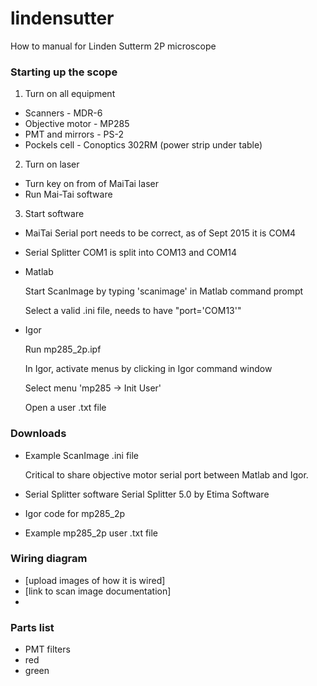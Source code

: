# lindensutter
How to manual for Linden Sutterm 2P microscope

### Starting up the scope

1. Turn on all equipment
 - Scanners - MDR-6
 - Objective motor - MP285
 - PMT and mirrors - PS-2
 - Pockels cell - Conoptics 302RM (power strip under table)

2. Turn on laser
 - Turn key on from of MaiTai laser
 - Run Mai-Tai software
 
3. Start software
 - MaiTai
 Serial port needs to be correct, as of Sept 2015 it is COM4

 - Serial Splitter
 COM1 is split into COM13 and COM14

 - Matlab
  
   Start ScanImage by typing 'scanimage' in Matlab command prompt 

   Select a valid .ini file, needs to have "port='COM13'"

 - Igor
  
   Run mp285_2p.ipf
 
   In Igor, activate menus by clicking in Igor command window
 
   Select menu 'mp285 -> Init User'
 
   Open a user .txt file

### Downloads
 - Example ScanImage .ini file

   Critical to share objective motor serial port between Matlab and Igor.

 - Serial Splitter software
 Serial Splitter 5.0 by Etima Software

 - Igor code for mp285_2p
 - Example mp285_2p user .txt file
 
### Wiring diagram
 - [upload images of how it is wired]
 - [link to scan image documentation]
 - 

### Parts list
 - PMT filters
  - red
  - green
 
